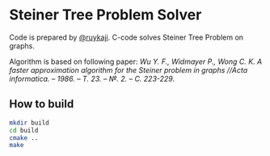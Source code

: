 # Steiner Tree Problem Solver

Code is prepared by [@ruykaji](https://github.com/ruykaji/steiner-tree-problem). C-code solves Steiner Tree Problem on graphs.

Algorithm is based on following paper: _Wu Y. F., Widmayer P., Wong C. K. A faster approximation algorithm for the Steiner problem in graphs //Acta informatica. – 1986. – Т. 23. – №. 2. – С. 223-229._

## How to build

```bash
mkdir build
cd build
cmake ..
make
```